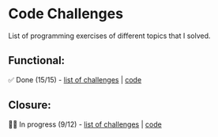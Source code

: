 # Code Challenges

List of programming exercises of different topics that I solved.

## Functional:
✅ Done (15/15) - [list of challenges](../../tree/main/src/functional) | [code](../../tree/main/src/functional/index.js)

## Closure:
👨‍💻 In progress (9/12) - [list of challenges](../../tree/main/src/closure) | [code](../../tree/main/src/closure/index.js)
